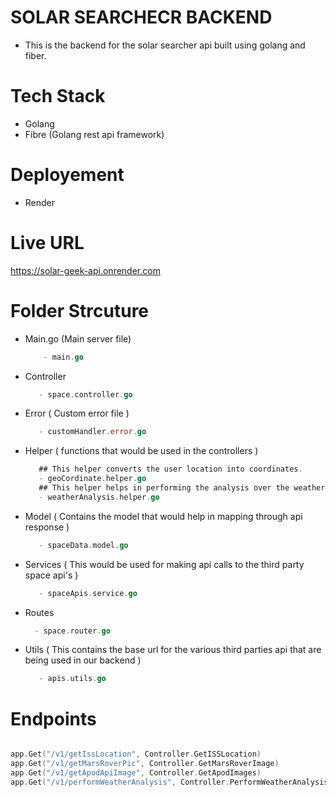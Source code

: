 # SOLAR SEARCHECR BACKEND

- This is the backend for the solar searcher api built using golang and fiber.

# Tech Stack

- Golang
- Fibre (Golang rest api framework)

# Deployement

- Render

# Live URL

https://solar-geek-api.onrender.com

# Folder Strcuture

- Main.go (Main server file)

  ```go
      - main.go
  ```

- Controller

  ```go
     - space.controller.go
  ```

- Error ( Custom error file )

  ```go
     - customHandler.error.go
  ```

- Helper ( functions that would be used in the controllers )

  ```go
     ## This helper converts the user location into coordinates.
     - geoCordinate.helper.go
     ## This helper helps in performing the analysis over the weather conditions.
     - weatherAnalysis.helper.go
  ```

- Model ( Contains the model that would help in mapping through api response )

  ```go
     - spaceData.model.go
  ```

- Services ( This would be used for making api calls to the third party space api's )

  ```go
     - spaceApis.service.go
  ```

- Routes

  ```go
    - space.router.go
  ```

- Utils ( This contains the base url for the various third parties api that are being used in our backend )

  ```go
     - apis.utils.go
  ```

# Endpoints

```go

app.Get("/v1/getIssLocation", Controller.GetISSLocation)
app.Get("/v1/getMarsRoverPic", Controller.GetMarsRoverImage)
app.Get("/v1/getApodApiImage", Controller.GetApodImages)
app.Get("/v1/performWeatherAnalysis", Controller.PerformWeatherAnalysis)

```

